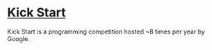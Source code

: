 # [Kick Start](https://codingcompetitions.withgoogle.com/kickstart)

Kick Start is a programming competition hosted ~8 times per year by Google.